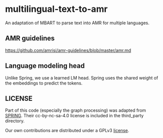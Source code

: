# multilingual-text-to-amr
 
An adaptation of MBART to parse text into AMR for multiple languages.

## AMR guidelines

https://github.com/amrisi/amr-guidelines/blob/master/amr.md

## Language modeling head

Unlike Spring, we use a learned LM head. Spring uses the shared weight of the embeddings to predict the tokens.

## LICENSE

Part of this code (especially the graph processing) was adapted from [SPRING](https://github.com/SapienzaNLP/spring).
Their cc-by-nc-sa-4.0 license is included in the third_party directory.

Our own contributions are distributed under a GPLv3 [license](LICENSE).
